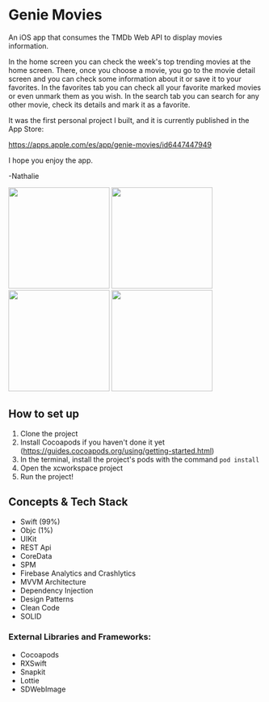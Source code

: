 # Genie Movies

An iOS app that consumes the TMDb Web API to display movies information.

In the home screen you can check the week's top trending movies at the home screen.
There, once you choose a movie, you go to the movie detail screen and you can check some information about it or save it to your favorites.
In the favorites tab you can check all your favorite marked movies or even unmark them as you wish.
In the search tab you can search for any other movie, check its details and mark it as a favorite.

It was the first personal project I built, and it is currently published in the App Store:

https://apps.apple.com/es/app/genie-movies/id6447447949

I hope you enjoy the app.

-Nathalie

<img src="https://github.com/nat-cesarino/GenieMovies/assets/27686439/eb7d4804-bdf2-4202-96b6-2015ddfa4328" width="200" > <img src="https://github.com/nat-cesarino/GenieMovies/assets/27686439/54efdd6c-8467-46b7-88aa-1e17737cdf7c" width="200" > <img src="https://github.com/nat-cesarino/GenieMovies/assets/27686439/c02be2cf-637d-4dfb-b4ec-c7da00633ff5" width="200" > <img src="https://github.com/nat-cesarino/GenieMovies/assets/27686439/15753cd6-76a8-4d06-af36-aa57cf3d1114" width="200" > 

## How to set up

1. Clone the project
2. Install Cocoapods if you haven't done it yet (https://guides.cocoapods.org/using/getting-started.html)
3. In the terminal, install the project's pods with the command `pod install`
4. Open the xcworkspace project
5. Run the project!

## Concepts & Tech Stack

- Swift (99%)
- Objc (1%)
- UIKit
- REST Api
- CoreData
- SPM
- Firebase Analytics and Crashlytics
- MVVM Architecture
- Dependency Injection
- Design Patterns
- Clean Code
- SOLID

### External Libraries and Frameworks:

- Cocoapods
- RXSwift
- Snapkit
- Lottie
- SDWebImage
